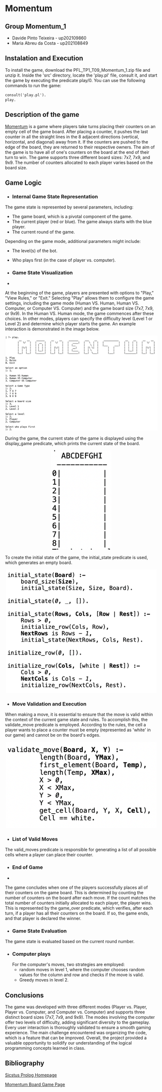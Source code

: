 # Momentum

## Group Momentum_1
- Davide Pinto Teixeira - up202109860
- Maria Abreu da Costa - up202108849


## Instalation and Execution
To install the game, download the PFL_TP1_T09_Momentum_1.zip file and unzip it. Inside the 'src' directory, locate the 'play.pl' file, consult it, and start the game by executing the predicate play/0. You can use the following commands to run the game:

```
consult('play.pl').
play.
```

## Description of the game
[Momentum](https://boardgamegeek.com/boardgame/73091/momentum/files) is a game where players take turns placing their counters on an empty cell of the game board. After placing a counter, it pushes the last counter in all the straight lines in the 8 adjacent directions (vertical, horizontal, and diagonal) away from it. If the counters are pushed to the edge of the board, they are returned to their respective owners. The aim of the game is to have all of one's counters on the board at the end of their turn to win. The game supports three different board sizes: 7x7, 7x9, and 9x9. The number of counters allocated to each player varies based on the board size.

## Game Logic


- ### Internal Game State Representation

The game state is represented by several parameters, including:

- The game board, which is a pivotal component of the game.
- The current player (red or blue). The game always starts with the blue player.
- The current round of the game.

Depending on the game mode, additional parameters might include:

- The level(s) of the bot.
- Who plays first (in the case of player vs. computer).


- ### Game State Visualization
- 
At the beginning of the game, players are presented with options to "Play," "View Rules," or "Exit." Selecting "Play" allows them to configure the game settings, including the game mode (Human VS. Human, Human VS. Computer, or Computer VS. Computer) and the game board size (7x7, 7x9, or 9x9). In the Human VS. Human mode, the game commences after these choices. In other modes, players can specify the difficulty level (Level 1 or Level 2) and determine which player starts the game. An example interaction is demonstrated in the image below.

<p align="center">
  <img src="img/menu_interaction.png" />
</p>
During the game, the current state of the game is displayed using the display_game predicate, which prints the current state of the board.

<p align="center">
  <img src="img/board.png" width = 200 />
</p>
To create the initial state of the game, the initial_state predicate is used, which generates an empty board.

<p align="center">
  <img src="img/initial_state.png" width = 500 />
</p>


- ### Move Validation and Execution

When making a move, it is essential to ensure that the move is valid within the context of the current game state and rules. To accomplish this, the validate_move predicate is employed. According to the rules, the cell a player wants to place a counter must be empty (represented as 'white' in our game) and cannot be on the board's edges.

<p align="center">
  <img src="img/validate_move.png" width = 500/>
</p>

- ### List of Valid Moves

The valid_moves predicate is responsible for generating a list of all possible cells where a player can place their counter.

- ### End of Game
- 
The game concludes when one of the players successfully places all of their counters on the game board. This is determined by counting the number of counters on the board after each move. If the count matches the total number of counters initially allocated to each player, the player wins. This is represented by the game_over predicate, which verifies, after each turn, if a player has all their counters on the board. If so, the game ends, and that player is declared the winner.

- ### Game State Evaluation

The game state is evaluated based on the current round number.

- ### Computer plays
  For the computer's moves, two strategies are employed:
    - random moves in level 1, where the computer chooses random values for the column and row and checks if the move is valid.
    - Greedy moves in level 2.

## Conclusions
The game was developed with three different modes (Player vs. Player, Player vs. Computer, and Computer vs. Computer) and supports three distinct board sizes (7x7, 7x9, and 9x9). The modes involving the computer offer two levels of difficulty, adding significant diversity to the gameplay. Every user interaction is thoroughly validated to ensure a smooth gaming experience. The main challenge encountered was organizing the code, which is a feature that can be improved. Overall, the project provided a valuable opportunity to solidify our understanding of the logical programming concepts learned in class.

## Bibliography

[Sicstus Prolog Homepage](https://sicstus.sics.se/documentation.html)

[Momentum Board Game Page](https://boardgamegeek.com/boardgame/73091/momentum)

